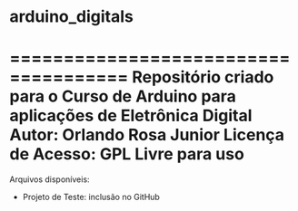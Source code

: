 # arduino_digitals
=====================================
Repositório criado para o Curso de Arduino para aplicações de Eletrônica Digital
Autor: Orlando Rosa Junior
Licença de Acesso: GPL 
Livre para uso
==========================================
Arquivos disponíveis:
- Projeto de Teste: inclusão no GitHub
